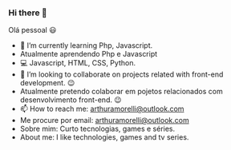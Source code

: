 ### Hi there 👋 
Olá pessoal :smiley:

- 🌱 I’m currently learning Php, Javascript. 
-  Atualmente aprendendo Php e Javascript
- :computer: Javascript, HTML, CSS, Python.
- 👯 I’m looking to collaborate on projects related with front-end development. :wink: 
- Atualmente pretendo colaborar em pojetos relacionados com desenvolvimento front-end. :wink:
- 📫 How to reach me: arthuramorelli@outlook.com
- Me procure por email: arthuramorelli@outlook.com
- Sobre mim: Curto tecnologias, games e séries.
- About me: I like technologies, games and tv series.


